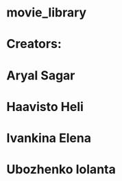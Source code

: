 # movie_library

# Creators:

# Aryal Sagar

# Haavisto Heli

# Ivankina Elena

# Ubozhenko Iolanta
